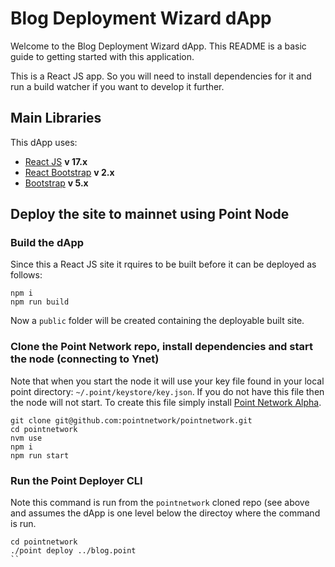 # Blog Deployment Wizard dApp

Welcome to the Blog Deployment Wizard dApp. This README is a basic guide to getting started with this application.

This is a React JS app. So you will need to install dependencies for it and run a build watcher if you want to develop it further.

## Main Libraries

This dApp uses:

* [React JS](https://reactjs.org/) **v 17.x**
* [React Bootstrap](https://react-bootstrap.github.io/) **v 2.x**
* [Bootstrap](https://getbootstrap.com/) **v 5.x**

## Deploy the site to mainnet using Point Node

### Build the dApp 

Since this a React JS site it rquires to be built before it can be deployed as follows:

```
npm i
npm run build
```

Now a `public` folder will be created containing the deployable built site. 

### Clone the Point Network repo, install dependencies and start the node (connecting to Ynet)

Note that when you start the node it will use your key file found in your local point directory: `~/.point/keystore/key.json`. If you do not have this file then the node will not start. To create this file simply install [Point Network Alpha](https://pointnetwork.io/alpha). 

```
git clone git@github.com:pointnetwork/pointnetwork.git
cd pointnetwork
nvm use
npm i
npm run start
```

### Run the Point Deployer CLI

Note this command is run from the `pointnetwork` cloned repo (see above and assumes the dApp is one level below the directoy where the command is run.

```
cd pointnetwork
./point deploy ../blog.point
``